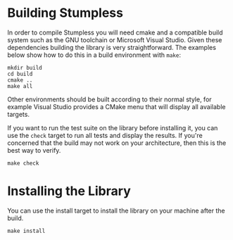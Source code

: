 # Building Stumpless

In order to compile Stumpless you will need cmake and a compatible build system
such as the GNU toolchain or Microsoft Visual Studio. Given these dependencies
building the library is very straightforward. The examples below show how to do
this in a build environment with `make`:

    mkdir build
    cd build
    cmake ..
    make all

Other environments should be built according to their normal style, for example
Visual Studio provides a CMake menu that will display all available targets.

If you want to run the test suite on the library before installing it, you can
use the `check` target to run all tests and display the results. If you're
concerned that the build may not work on your architecture, then this is the
best way to verify.

    make check

# Installing the Library

You can use the install target to install the library on your machine after the
build.

    make install
